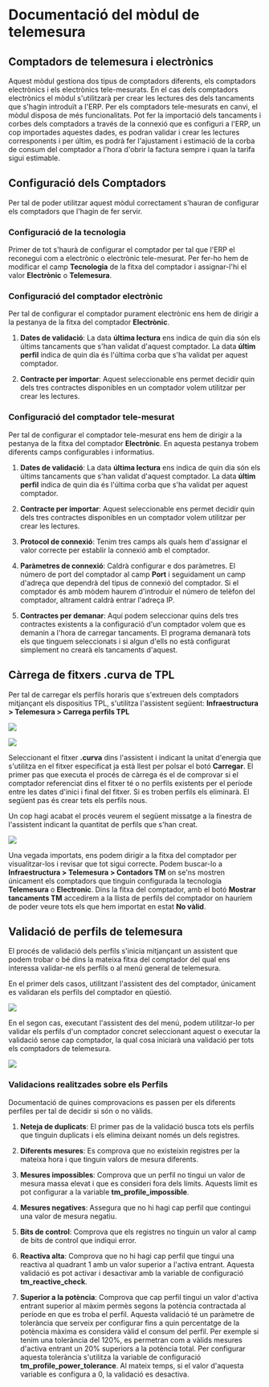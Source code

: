 # Documentació del mòdul de telemesura

## Comptadors de telemesura i electrònics
Aquest mòdul gestiona dos tipus de comptadors diferents, els comptadors
electrònics i els electrònics tele-mesurats. En el cas dels comptadors
electrònics el mòdul s'utilitzarà per crear les lectures des dels tancaments
que s'hagin introduït a l'ERP. Per els comptadors tele-mesurats en canvi,
el mòdul disposa de més funcionalitats. Pot fer la importació dels tancaments
i corbes dels comptadors a través de la connexió que es configuri a l'ERP,
un cop importades aquestes dades, es podran validar i crear les lectures
corresponents i per últim, es podrà fer l'ajustament i estimació de la corba
de consum del comptador a l'hora d'obrir la factura sempre i quan la tarifa
sigui estimable.

## Configuració dels Comptadors
Per tal de poder utilitzar aquest mòdul correctament s'hauran de configurar
els comptadors que l'hagin de fer servir.

### Configuració de la tecnologia
Primer de tot s'haurà de configurar el comptador per tal que l'ERP el reconegui
com a electrònic o electrònic tele-mesurat. Per fer-ho hem de modificar el camp
**Tecnologia** de la fitxa del comptador i assignar-l'hi el valor **Electrònic**
o **Telemesura**.

### Configuració del comptador electrònic
Per tal de configurar el comptador purament electrònic ens hem de dirigir a la
pestanya de la fitxa del comptador **Electrònic**.

1.  **Dates de validació**: La data **última lectura** ens indica de quin dia són els
    últims tancaments que s'han validat d'aquest comptador. La data **últim perfil**
    indica de quin dia és l'última corba que s'ha validat per aquest comptador.

2.  **Contracte per importar**: Aquest seleccionable ens permet decidir quin dels tres
    contractes disponibles en un comptador volem utilitzar per crear les lectures.

### Configuració del comptador tele-mesurat
Per tal de configurar el comptador tele-mesurat ens hem de dirigir a la
pestanya de la fitxa del comptador **Electrònic**.
En aquesta pestanya trobem diferents camps configurables i informatius.

1.  **Dates de validació**: La data **última lectura** ens indica de quin dia són els
    últims tancaments que s'han validat d'aquest comptador. La data **últim perfil**
    indica de quin dia és l'última corba que s'ha validat per aquest comptador.

2.  **Contracte per importar**: Aquest seleccionable ens permet decidir quin dels tres
    contractes disponibles en un comptador volem utilitzar per crear les lectures.

3.  **Protocol de connexió**: Tenim tres camps als quals hem d'assignar el valor correcte
    per establir la connexió amb el comptador.

4.  **Paràmetres de connexió**: Caldrà configurar e dos paràmetres. El número de port del
    comptador al camp **Port** i seguidament un camp d'adreça que dependrà del tipus de
    connexió del comptador. Si el comptador és amb mòdem haurem d'introduir el número de
    telèfon del comptador, altrament caldrà entrar l'adreça IP.

5.  **Contractes per demanar**: Aquí podem seleccionar quins dels tres contractes existents
    a la configuració d'un comptador volem que es demanin a l'hora de carregar tancaments.
    El programa demanarà tots els que tinguem seleccionats i si algun d'ells no està configurat
    simplement no crearà els tancaments d'aquest.

## Càrrega de fitxers .curva de TPL
Per tal de carregar els perfils horaris que s'extreuen dels comptadors mitjançant els
dispositius TPL, s'utilitza l'assistent següent:
**Infraestructura > Telemesura > Carrega perfils TPL**

![](_static/telemedida/LoadTPLProfilesPath.png)

![](_static/telemedida/LoadTPLProfilesWizard.png)

Seleccionant el fitxer **.curva** dins l'assistent i indicant la unitat d'energia que s'utilitza
en el fitxer especificat ja està llest per polsar el botó **Carregar**.
El primer pas que executa el procés de càrrega és el de comprovar si el comptador referenciat
dins el fitxer té o no perfils existents per el període entre les dates d'inici i final del
fitxer. Si es troben perfils els eliminarà. El següent pas és crear tets els perfils nous.

Un cop hagi acabat el procés veurem el següent missatge a la finestra de l'assistent indicant
la quantitat de perfils que s'han creat.

![](_static/telemedida/LoadTPLProfilesResult.png)

Una vegada importats, ens podem dirigir a la fitxa del comptador per visualitzar-los i revisar
que tot sigui correcte. Podem buscar-lo a **Infraestructura > Telemesura > Contadors TM**
on se'ns mostren únicament els comptadors que tinguin configurada la tecnologia **Telemesura**
o **Electronic**. Dins la fitxa del comptador, amb el botó **Mostrar tancaments TM** accedirem
a la llista de perfils del comptador on hauríem de poder veure tots els que hem importat en estat
**No vàlid**.

## Validació de perfils de telemesura
El procés de validació dels perfils s'inicia mitjançant un assistent que podem trobar o bé dins
la mateixa fitxa del comptador del qual ens interessa validar-ne els perfils o al menú general de
telemesura.

En el primer dels casos, utilitzant l'assistent des del comptador, únicament es validaran els
perfils del comptador en qüestió.

![](_static/telemedida/ValidateTmProfilesMenu.png)


En el segon cas, executant l'assistent des del menú, podem utilitzar-lo per validar els perfils
d'un comptador concret seleccionant aquest o executar la validació sense cap comptador, la qual cosa
iniciarà una validació per tots els comptadors de telemesura.

![](_static/telemedida/ValidateTmProfilesMeter.png)

### Validacions realitzades sobre els Perfils
Documentació de quines comprovacions es passen per els diferents perfiles per tal de
decidir si són o no vàlids.

1.  **Neteja de duplicats**: El primer pas de la validació busca tots els perfils que
tinguin duplicats i els elimina deixant només un dels registres.

2.  **Diferents mesures**: Es comprova que no existeixin registres per la mateixa hora
i que tinguin valors de mesura diferents.

3.  **Mesures impossibles**: Comprova que un perfil no tingui un valor de mesura massa
elevat i que es consideri fora dels límits. Aquests límit es pot configurar a la variable
**tm_profile_impossible**.

4.  **Mesures negatives**: Assegura que no hi hagi cap perfil que contingui una valor de
mesura negatiu.

5.  **Bits de control**: Comprova que els registres no tinguin un valor al camp de bits
de control que indiqui error.

6.  **Reactiva alta**: Comprova que no hi hagi cap perfil que tingui una reactiva al
quadrant 1 amb un valor superior a l'activa entrant. Aquesta validació es pot activar
i desactivar amb la variable de configuració **tm_reactive_check**.

7.  **Superior a la potència**: Comprova que cap perfil tingui un valor d'activa
entrant superior al màxim permès segons la potència contractada al període en que es
troba el perfil. Aquesta validació té un paràmetre de tolerància que serveix per
configurar fins a quin percentatge de la potència màxima es considera vàlid el consum
del perfil. Per exemple si tenim una tolerància del 120%, es permetran com a vàlids
mesures d'activa entrant un 20% superiors a la potència total. Per configurar aquesta
tolerància s'utilitza la variable de configuració **tm_profile_power_tolerance**. Al mateix
temps, si el valor d'aquesta variable es configura a 0, la validació es desactiva.
